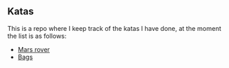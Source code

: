 ## Katas

This is a repo where I keep track of the katas I have done, at the moment
the list is as follows:

- [Mars rover](./mars-rover)
- [Bags](./bags)

